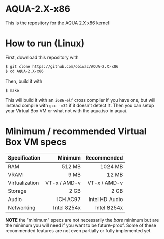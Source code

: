 
# AQUA-2.X-x86
This is the repository for the AQUA 2.X x86 kernel

# How to run (Linux)
First, download this repository with

```bash
$ git clone https://github.com/obiwac/AQUA-2.X-x86
$ cd AQUA-2.X-x86
```

Then, build it with

```bash
$ make
```

This will build it with an `i686-elf` cross compiler if you have one, but will instead compile with `gcc -m32` if it doesn't detect it.
Then you can setup your Virtual Box VM or what not with the aqua.iso in aqua/.

# Minimum / recommended Virtual Box VM specs

| Specification  | Minimum       | Recommended    |
| -------------- | -------------:| --------------:|
| RAM            | 512 MB        | 1024 MB        |
| VRAM           | 9 MB          | 12 MB          |
| Virtualization | VT-x / AMD-v  | VT-x / AMD-v   |
| Storage        | 2 GB          | 2 GB           |
| Audio          | ICH AC97      | Intel HD Audio |
| Networking     | Intel 8254x   | Intel 8254x    |

**NOTE** the "minimum" specs are not necessarily the *bare* minimum but are the minimum you will need if you want to be future-proof.
Some of these recommended features are not even partially or fully implemented yet.
